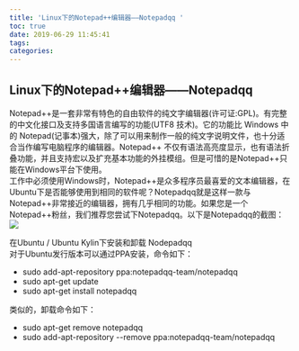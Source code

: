 ```yaml
---
title: 'Linux下的Notepad++编辑器——Notepadqq '
toc: true
date: 2019-06-29 11:45:41
tags:
categories:
---
```






## Linux下的Notepad++编辑器——Notepadqq  
  Notepad++是一套非常有特色的自由软件的纯文字编辑器(许可证:GPL)。有完整的中文化接口及支持多国语言编写的功能(UTF8 技术)。它的功能比 Windows 中的 Notepad(记事本)强大，除了可以用来制作一般的纯文字说明文件，也十分适合当作编写电脑程序的编辑器。Notepad++ 不仅有语法高亮度显示，也有语法折叠功能，并且支持宏以及扩充基本功能的外挂模组。但是可惜的是Notepad++只能在Windows平台下使用。  
  工作中必须使用Windows时，Notepad++是众多程序员最喜爱的文本编辑器，在Ubuntu下是否能够使用到相同的软件呢？Notepadqq就是这样一款与Notepad++非常接近的编辑器，拥有几乎相同的功能。如果您是一个Notepad++粉丝，我们推荐您尝试下Notepadqq。以下是Notepadqq的截图：
![](http://www.ubuntukylin.com/upload/images/notepadqq.png)
 
在Ubuntu / Ubuntu Kylin下安装和卸载 Nodepadqq  
对于Ubuntu发行版本可以通过PPA安装，命令如下：

 * sudo add-apt-repository ppa:notepadqq-team/notepadqq
 * sudo apt-get update
 * sudo apt-get install notepadqq  

类似的，卸载命令如下：
 * sudo apt-get remove notepadqq
 * sudo add-apt-repository --remove ppa:notepadqq-team/notepadqq
